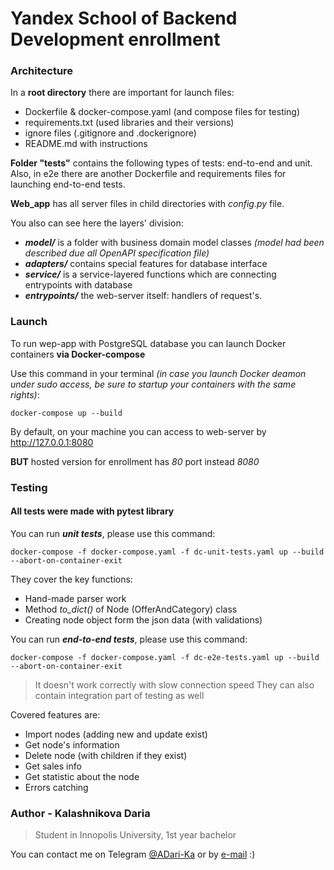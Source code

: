# Yandex School of Backend Development enrollment


### Architecture
In a **root directory** there are important for launch files:
- Dockerfile & docker-compose.yaml (and compose files for testing)
- requirements.txt (used libraries and their versions)
- ignore files (.gitignore and .dockerignore)
- README.md with instructions

**Folder "tests"** contains the following types of tests: end-to-end and unit. Also, in e2e there are another Dockerfile and requirements files for launching end-to-end tests.

**Web_app** has all server files in child directories with _config.py_ file. 

You also can see here the layers' division:
- ***model/*** is a folder with business domain model classes _(model had been described due all OpenAPI specification file)_
- ***adapters/*** contains special features for database interface
- ***service/*** is a service-layered functions which are connecting entrypoints with database
- ***entrypoints/*** the web-server itself: handlers of request's.

### Launch 
To run wep-app with PostgreSQL database you can launch Docker containers **via Docker-compose** 

Use this command in your terminal *(in case you launch Docker deamon under sudo access, be sure to startup your containers with the same rights)*:


    docker-compose up --build

By default, on your machine you can access to web-server by http://127.0.0.1:8080

**BUT** hosted version for enrollment has _80_ port instead _8080_

### Testing
#### All tests were made with pytest library
You can run ***unit tests***, please use this command:
    
    docker-compose -f docker-compose.yaml -f dc-unit-tests.yaml up --build --abort-on-container-exit

They cover the key functions:
- Hand-made parser work
- Method *to_dict()* of Node (OfferAndCategory) class
- Creating node object form the json data (with validations)

You can run ***end-to-end tests***, please use this command:
    
    docker-compose -f docker-compose.yaml -f dc-e2e-tests.yaml up --build --abort-on-container-exit

> It doesn't work correctly with slow connection speed
They can also contain integration part of testing as well

Covered features are:
- Import nodes (adding new and update exist)
- Get node's information
- Delete node (with children if they exist)
- Get sales info
- Get statistic about the node
- Errors catching


### Author - Kalashnikova Daria 
> Student in Innopolis University, 1st year bachelor 

You can contact me on Telegram [@ADari-Ka](https://t.me/ADari_Ka) or by [e-mail](ADari.Ka@yandex.ru) :)